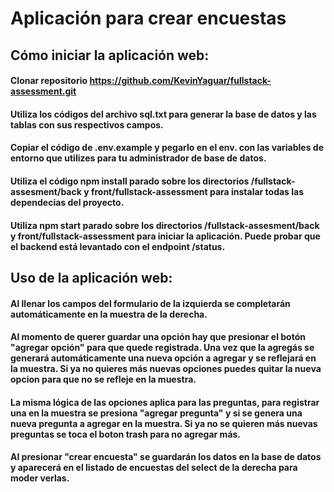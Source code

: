 # Aplicación para crear encuestas 

## Cómo iniciar la aplicación web:
#### Clonar repositorio https://github.com/KevinYaguar/fullstack-assessment.git
#### Utiliza los códigos del archivo sql.txt para generar la base de datos y las tablas con sus respectivos campos.
#### Copiar el código de .env.example y pegarlo en el env. con las variables de entorno que utilizes para tu administrador de base de datos. 
#### Utiliza el código npm install parado sobre los directorios /fullstack-assesment/back y front/fullstack-assessment para instalar todas las dependecias del proyecto.
#### Utiliza npm start parado sobre los directorios /fullstack-assesment/back y front/fullstack-assessment para iniciar la aplicación. Puede probar que el backend está levantado con el endpoint /status.

## Uso de la aplicación web:
#### Al llenar los campos del formulario de la izquierda se completarán automáticamente en la muestra de la derecha.
#### Al momento de querer guardar una opción hay que presionar el botón "agregar opción" para que quede registrada. Una vez que la agregás se generará automáticamente una nueva opción a agregar y se reflejará en la muestra. Si ya no quieres más nuevas opciones puedes quitar la nueva opcion para que no se refleje en la muestra. 
#### La misma lógica de las opciones aplica para las preguntas, para registrar una en la muestra se presiona "agregar pregunta" y si se genera una nueva pregunta a agregar en la muestra. Si ya no se quieren más nuevas preguntas se toca el boton trash para no agregar más. 
#### Al presionar "crear encuesta" se guardarán los datos en la base de datos y aparecerá en el listado de encuestas del select de la derecha para moder verlas. 
